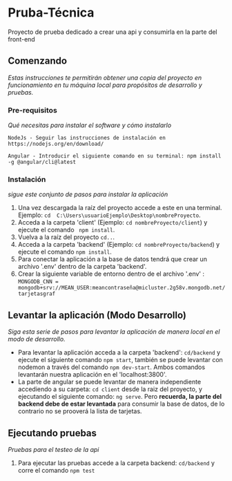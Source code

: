 # Pruba-Técnica
Proyecto de prueba dedicado a crear una api y consumirla en la parte del front-end

## Comenzando
*Estas instrucciones te permitirán obtener una copia del proyecto en funcionamiento en tu máquina local para propósitos de desarrollo y pruebas.*

### Pre-requisitos
*Qué necesitas para instalar el software y cómo instalarlo*
```
NodeJs - Seguir las instrucciones de instalación en https://nodejs.org/en/download/
```
```
Angular - Introducir el siguiente comando en su terminal: npm install -g @angular/cli@latest

```

### Instalación
*sigue este conjunto de pasos para instalar la aplicación*
1. Una vez descargada la raíz del proyecto accede a este en una terminal. Ejemplo: `cd  C:\Users\usuarioEjemplo\Desktop\nombreProyecto`.
2. Acceda a la carpeta 'client' (Ejemplo: `cd nombreProyecto/client`) y ejecute el comando ` npm install`.
3. Vuelva a la raíz del proyecto `cd..`.
4. Acceda a la carpeta 'backend' (Ejemplo: `cd nombreProyecto/backend`) y ejecute el comando `npm install`.
5. Para conectar la aplicación a la base de datos tendrá que crear un archivo '.env' dentro de la carpeta 'backend'.
6. Crear la siguiente variable de entorno dentro de el archivo '.env' : `MONGODB_CNN = mongodb+srv://MEAN_USER:meancontraseña@micluster.2g58v.mongodb.net/tarjetasgraf`

## Levantar la aplicación (Modo Desarrollo)
*Siga esta serie de pasos para levantar la aplicación de manera local en el modo de desarrollo.*

* Para levantar la aplicación acceda a la carpeta 'backend': `cd/backend` y ejecute el siguiente comando `npm start`, también se puede levantar con nodemon a través del comando `npm dev-start`. Ambos comandos levantarán nuestra aplicación en el 'localhost:3800'.
* La parte de angular se puede levantar de manera independiente accediendo a su carpeta: `cd client` desde la raiz del proyecto, y ejecutando el siguiente comando: `ng serve`. Pero **recuerda, la parte del backend debe de estar levantada** para consumir la base de datos, de lo contrario no se prooverá la lista de tarjetas. 

## Ejecutando pruebas
*Pruebas para el testeo de la api*
1. Para ejecutar las pruebas accede a la carpeta backend: `cd/backend` y corre el comando `npm test`



